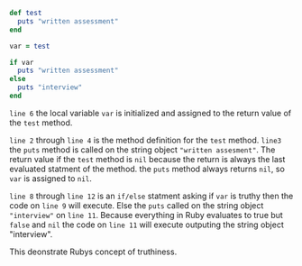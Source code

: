 ```ruby
def test
  puts "written assessment"
end

var = test

if var
  puts "written assessment"
else
  puts "interview"
end
```

`line 6` the local variable `var` is initialized and assigned to the return value of the `test` method.

`line 2` through `line 4` is the method definition for the `test` method. `line3` the `puts` method is called on the string object `"written assesment"`. The return value if the `test` method is `nil` because the return is always the last evaluated statment of the method. the `puts` method always returns `nil`, so `var` is assigned to `nil`.

`line 8` through `line 12` is an `if/else` statment asking if `var` is truthy then the code on `line 9` will execute. Else the `puts` called on the string object `"interview"` on `line 11`. Because everything in Ruby evaluates to true but `false` and `nil` the code on `line 11` will execute outputing the string object "interview".

This deonstrate Rubys concept of truthiness.